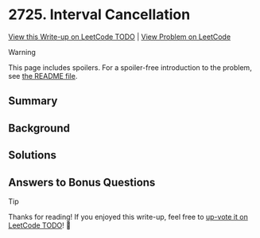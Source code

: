 # 2725. Interval Cancellation

[View this Write-up on LeetCode TODO](https://leetcode.com/problems/interval-cancellation/solutions/) | [View Problem on LeetCode](https://leetcode.com/problems/interval-cancellation/)

> [!WARNING]  
> This page includes spoilers. For a spoiler-free introduction to the problem, see [the README file](README.md).

## Summary

## Background

## Solutions

## Answers to Bonus Questions

> [!TIP]  
> Thanks for reading! If you enjoyed this write-up, feel free to [up-vote it on LeetCode TODO](https://leetcode.com/problems/interval-cancellation/solutions/)! 🙏
